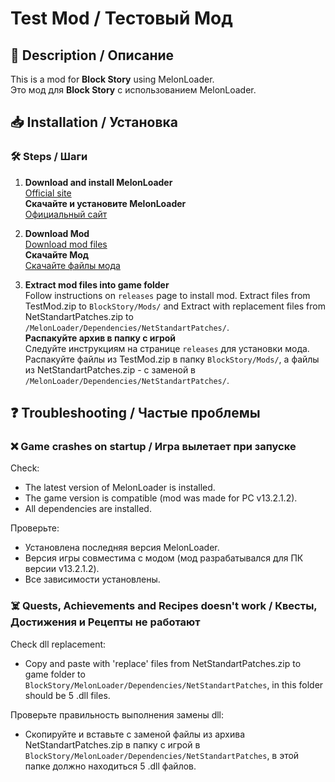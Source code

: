 # Test Mod / Тестовый Мод

## 📌 Description / Описание
This is a mod for **Block Story** using MelonLoader.  
Это мод для **Block Story** с использованием MelonLoader.

## 📥 Installation / Установка

### 🛠 Steps / Шаги

1. **Download and install MelonLoader**  
   [Official site](https://melonloader.co/)  
   **Скачайте и установите MelonLoader**  
   [Официальный сайт](https://melonloader.co/)  

2. **Download Mod**  
   [Download mod files](https://github.com/gifi47/TestMod/releases)  
   **Скачайте Мод**  
   [Скачайте файлы мода](https://github.com/gifi47/TestMod/releases)  

3. **Extract mod files into game folder**  
   Follow instructions on `releases` page to install mod. Extract files from TestMod.zip to `BlockStory/Mods/` and Extract with replacement files from NetStandartPatches.zip to `/MelonLoader/Dependencies/NetStandartPatches/`.  
   **Распакуйте архив в папку с игрой**  
   Следуйте инструкциям на странице `releases` для установки мода. Распакуйте файлы из TestMod.zip в папку `BlockStory/Mods/`, а файлы из NetStandartPatches.zip - с заменой в `/MelonLoader/Dependencies/NetStandartPatches/`.  


## ❓ Troubleshooting / Частые проблемы
### ❌ Game crashes on startup / Игра вылетает при запуске
Check:
- The latest version of MelonLoader is installed.  
- The game version is compatible (mod was made for PC v13.2.1.2).  
- All dependencies are installed.

Проверьте:  
- Установлена последняя версия MelonLoader.  
- Версия игры совместима с модом (мод разрабатывался для ПК версии v13.2.1.2).  
- Все зависимости установлены.  

### ☠️ Quests, Achievements and Recipes doesn't work / Квесты, Достижения и Рецепты не работают  
Check dll replacement:
- Copy and paste with 'replace' files from NetStandartPatches.zip to game folder to `BlockStory/MelonLoader/Dependencies/NetStandartPatches`, in this folder should be 5 .dll files.

Проверьте правильность выполнения замены dll:  
- Скопируйте и вставьте с заменой файлы из архива NetStandartPatches.zip в папку с игрой в `BlockStory/MelonLoader/Dependencies/NetStandartPatches`, в этой папке должно находиться 5 .dll файлов.
